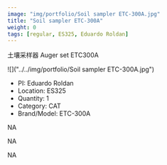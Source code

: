 ```yaml
---
image: "img/portfolio/Soil sampler ETC-300A.jpg"
title: "Soil sampler ETC-300A"
weight: 0
tags: [regular, ES325, Eduardo Roldan]
---
```


土壤采样器 Auger set ETC300A

<!--more-->

![]("../../img/portfolio/Soil sampler ETC-300A.jpg")

- PI: Eduardo Roldan
- Location: ES325
- Quantity: 1
- Category: CAT
- Brand/Model: ETC-300A

NA

NA

NA
